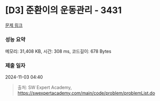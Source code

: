 # [D3] 준환이의 운동관리 - 3431 

[문제 링크](https://swexpertacademy.com/main/code/problem/problemDetail.do?contestProbId=AWE_ZXcqAAMDFAV2) 

### 성능 요약

메모리: 31,408 KB, 시간: 308 ms, 코드길이: 678 Bytes

### 제출 일자

2024-11-03 04:40



> 출처: SW Expert Academy, https://swexpertacademy.com/main/code/problem/problemList.do